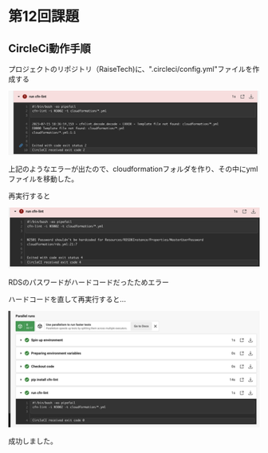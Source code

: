 # 第12回課題

## CircleCi動作手順

プロジェクトのリポジトリ（RaiseTech)に、".circleci/config.yml"ファイルを作成する

![](image/cfn-lint.png)

上記のようなエラーが出たので、cloudformationフォルダを作り、その中にymlファイルを移動した。

再実行すると

![](image/cfn-lint2.png)

RDSのパスワードがハードコードだったためエラー

ハードコードを直して再実行すると...

![](image/cfn-lint3.png)

成功しました。



